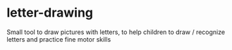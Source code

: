 # letter-drawing
Small tool to draw pictures with letters, to help children to draw / recognize letters and practice fine motor skills
